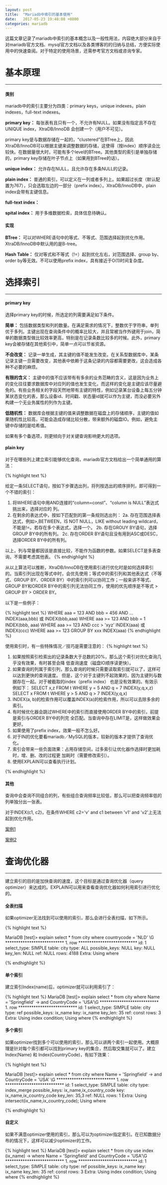 ```yaml
---
layout: post
title:  "Mariadb中索引的基本使用"
date:   2017-05-23 19:48:08 +0800
categories: mariadb
---
```


这篇文章记录了mariadb中索引的基本概念以及一般性用法，内容绝大部分来自于对mariadb官方文档、mysql官方文档以及各类博客的的归纳与总结，方便实际使用中的快速查阅。对于特定的使用场景，还需参考官方文档或咨询专家。


# 基本原理

---

#### 类别

mariadb中的索引主要分为四类：primary keys，unique indexes，plain indexes，full-text indexes。

**primary key：** 每张表有且只有一个，不允许有NULL。如果没有指定且不存在UNIQUE index，XtraDB/InnoDB 会创建一个（用户不可见）。

primary key是与数据存储在一起的，“clustered”在BTree上，因此XtraDB/InnoDB可以根据主键来调整数据的存储，这使得（按index）顺序读会比较快。在数据量很大时，可能有多个level的BTree。其他类型的索引是单独存储的，primary key存储在叶子节点上（如果用到BTree的话）。

**unique index：** 允许存在NULL，且允许存在多条NULL的记录。

**plain index：** 普通的索引，可以定义在一列或者多列上。如果超过长度（默认配置为767），只会选取左边的一部分（prefix index）。XtraDB/InnoDB中，plain index会带有主键信息。

**full-text index：**

**spital index：** 用于多维数据检索，具体信息待确认。

#### 实现

**BTree：** 可以对WHERE语句中的等式、不等式、范围选择起到优化作用。XtraDB/InnoDB中默认用的是B-tree。

**Hash Table：** 仅对等式和不等式（!=）起到优化左右，对范围选择、group by、order by等无效。不可以使用prefix index，具有接近于O(1)时间复杂度。

# 选择索引

---

#### primary key

选择primary key的时候，所选定的列需要满足如下条件。

**简单：** 包括数据类型和列的数量。在满足需求的情况下，整数优于字符串，单列优于多列。主键出现在查询条件中的概率比较大，并且常被当作外键用于join，简单的数据类型做比较效率更高，特别是在记录条数比较多的时候。此外，primary key会被存储在其他索引中，简单一点可以节省资源。

**不会改变：** 记录一单生成，其主键的值不能发生改变。在关系型数据库中，某条记录主键一旦需要改变，其他表中依赖于这条记录的内容都需要更改，这会造成各种不必要的麻烦。

**有限的含义：** 主键中的值不应该带有有多余的业务范畴的含义，这是因为业务上的变化往往要求数据库中对应列的值也发生变化，而这样的变化是主键应该尽量避免的。有些业务相关的字段天然地带有主键的特性，例如记录某台设备上每五分钟某状态变化的表，那么设备id、时间戳、状态量id就可以作为主键，而没必要另外构建一个无业务属性的列作为主键。

**低随机性：** 数据库会根据主键的值来调整数据在磁盘上的存储顺序，主键的值如果随机性比较高，可能会造成存储比较分散，带来额外的磁盘IO。例如，避免主键中存储的是哈希值。

如果有多个备选项，则更倾向于对关键查询影响更大的选项。


#### plain key

对于在哪些列上建立索引能够优化查询，mariadb官方文档给出一个简单通用的算法：

{% highlight text %}

给定一条SELECT语句，按如下步骤选出列，将列按选出的顺序排列，即可得到一个不错的索引：
  1. 将WHERE语句中用AND连接的“column=const”、“column is NULL”表达式挑出来，选择对应的
列。
  2. 在剩余的表达式中，按如下匹配到的第一条规则选出列：
    2a. 存在范围选择表达式，例如>,BETWEEN，IS NOT NULL，LIKE without leading
wildcard，不能是!=。若存在多个表达式，选择一个。
    2b. 存在GROUY BY语句，选择GROUP BY中的所有列。
    2c. 存在ORDER BY语句且没有用到ASC或DESC，选择ORDER BY中的所有列。

以上，列与常量都因该是直接比较，不能作为函数的参数。如果SELECT是多表查询，不需要考虑其他表。
{% endhighlight %}

从以上算法可以推断，XtraDB/InnoDB在使用索引进行优化时是如何选择索引的。当索引列出现在等式中时，会优先使用；等式中的索引列和其他表达式（不等式、GROUP BY、ORDER BY）中的索引列可以协同工作；一般来讲不等式、GROUP BY和ORDER BY中的索引列无法协同工作，使用的优先顺序是不等式 > GROUP BY > ORDER BY。

以下是一些例子：

{% highlight text %}
WHERE aaa = 123 AND bbb = 456 AND ...       INDEX(aaa,bbb) 或 INDEX(bbb,aaa)
WHERE aaa >= 123 AND bbb = 1                INDEX(bbb, aaa)
WHERE aaa >= 123 AND ccc > 'xyz'            INDEX(aaa) 或 INDEX(ccc)
WHERE aaa >= 123 GROUP BY xxx               INDEX(aaa)
{% endhighlight %}

使用索引时，有一些特殊情况／技巧是需要注意的：
{% highlight text %}
1. 如果按照索引检索出的记录条数大于总数的20%，那么这个索引对优化查询几乎没有效果，有时甚至会降
低查询速度（磁盘IO顺序读更快）。
2. 如果查询的列属于索引列，那么查询的时候只需要读取索引就可以了，这样可以达到更快的查询速度。
但是，这个对于主键列不起效果的，因为主键列与数据存在一起。对于被截取的index（prefix index）
也是没有效果的。有效示例如下：
    SELECT x,z FROM t WHERE y = 5 AND q = 7     INDEX(y,q,x,z)
    SELECT x FROM t WHERE y > 5 AND q > 7       INDEX(y,q,x)
3. INDEX(a, b)的检索作用可以覆盖INDEX(a)的检索作用，所以可以去除多余的索引。
4. 有时候优化器会跳过WHERE中的索引而直接使用ORDER BY中的索引，前提是索引与ORDER BY中的列完
全匹配。当查询中存在LIMIT是，这样做效果会更好。
5. 如果使用了prefix index，效果一般不怎么好。
6. 对于IN的优化要看mariadb／MySQL的版本，较新的版本才提供了查询优化。
7. 索引会带来一些负面效果：占用存储空间，过多索引让优化器作选择时更加耗时，增、删、改的过程更
加耗时（需要修改索引）。
8. 使用EXPLAIN可以查看执行计划。

{% endhighlight %}

#### 其他

查询中会查询不同组合的列，有些组合查询频率比较低，那么可以把查询频率低的列单独分出一张表。

对于INDEX(c1, c2)，在条件WHERE c2='v' and c1 between 'v1' and 'v2'上无法起到优化作用。


[案例1][case1]

[案例2][case2]

# 查询优化器

---

建立索引的目的是加快查询的速度，这个目标是通过查询优化器（query optimizer）来达成的。EXPLAIN可以用来查看查询优化器如何利用索引进行优化的。

#### 全表扫描

如果optimizer无法找到可以使用的索引，那么会进行全表扫描，如下所示。

{% highlight text %}

MariaDB [test]> explain select * from city where countrycode = 'NLD' \G
*************************** 1. row ***************************
           id: 1
  select_type: SIMPLE
        table: city
         type: ALL
possible_keys: NULL
          key: NULL
      key_len: NULL
          ref: NULL
         rows: 4188
        Extra: Using where

{% endhighlight %}

#### 单个索引

建立索引Index(name)后，optimizer就可以利用索引了：

{% highlight text %}
MariaDB [test]> explain select * from city where Name = 'Springfield'
    -> and CountryCode = 'USA'\G
*************************** 1. row ***************************
           id: 1
  select_type: SIMPLE
        table: city
         type: ref
possible_keys: ix_name
          key: ix_name
      key_len: 35
          ref: const
         rows: 3
        Extra: Using index condition; Using where
{% endhighlight %}

#### 多个索引

如果optimizer找到多个可以使用的索引，那么可以讲两个索引一起使用。大概原理是针对每个索引都可以找到primary key的集合，然后取交集就可以了。建立Index(Name) 和 Index(CountryCode)，有如下效果：

{% highlight text %}

MariaDB [test]> explain select * from city where Name = 'Springfield'
    -> and CountryCode = 'USA' \G
*************************** 1. row ***************************
           id: 1
  select_type: SIMPLE
        table: city
         type: index_merge
possible_keys: ix_name,ix_country_code
          key: ix_name,ix_country_code
      key_len: 35,3
          ref: NULL
         rows: 1
        Extra: Using intersect(ix_name,ix_country_code); Using where

{% endhighlight %}

#### 自定义

如果不满意optimizer使用的索引，那么可以为optimizer指定索引。在已知数据分布的情况下，这样可以减少optimizer的工作。

{% highlight text %}
MariaDB [test]> explain select * from city use index (ix_name) 
    -> where Name = 'Springfield' and CountryCode = 'USA'\G
*************************** 1. row ***************************
           id: 1
  select_type: SIMPLE
        table: city
         type: ref
possible_keys: ix_name
          key: ix_name
      key_len: 35
          ref: const
         rows: 3
        Extra: Using index condition; Using where
{% endhighlight %}

[case1]: https://stackoverflow.com/questions/28974572/mysql-index-for-order-by-with-date-range-in-where
[case2]: https://stackoverflow.com/questions/37022941/mysql-optimization-for-large-myisam-table/37024870#37024870